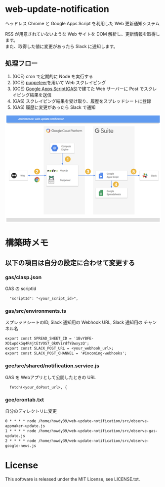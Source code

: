 # web-update-notification
ヘッドレス Chrome と Google Apps Script を利用した Web 更新通知システム

RSS が用意されていないような Web サイトを DOM 解析し、更新情報を取得します。  
また、取得した値に変更があったら Slack に通知します。

## 処理フロー
1. (GCE) cron で定期的に Node を実行する
2. (GCE) [puppeteer](https://github.com/GoogleChrome/puppeteer)を用いて Web スクレイピング
3. (GCE) [Google Apps Script(GAS)](https://developers.google.com/apps-script/)で建てた Web サーバーに Post でスクレイピング結果を送信
4. (GAS) スクレイピング結果を受け取り、履歴をスプレッドシートに登録
5. (GAS) 履歴に変更があったら Slack で通知

![アーキテクチャ](https://raw.githubusercontent.com/howdy39/web-update-notification/master/images/architecture.png "アーキテクチャ")


# 構築時メモ

## 以下の項目は自分の設定に合わせて変更する

### gas/clasp.json
GAS の scriptId
```
  "scriptId": "<your_script_id>",
```

### gas/src/environments.ts
スプレッドシートのID, Slack 通知用の Webhook URL, Slack 通知用の チャンネル名
```
export const SPREAD_SHEET_ID = '1BvYBFE-XD1wpdkGq4R4jtEtVOS7_QkOVirdfYBwxyzQ';
export const SLACK_POST_URL = <your_webhook_url>;
export const SLACK_POST_CHANNEL = '#incoming-webhooks';
```

### gce/src/shared/notification.service.js
GAS を Webアプリとして公開したときの URL
```
  fetch(<your_doPost_url>, {
```

### gce/crontab.txt
自分のディレクトリに変更
```
0 * * * * node /home/howdy39/web-update-notification/src/observe-appmaker-update.js
1 * * * * node /home/howdy39/web-update-notification/src/observe-gas-update.js
2 * * * * node /home/howdy39/web-update-notification/src/observe-google-news.js
```

# License
This software is released under the MIT License, see LICENSE.txt.
